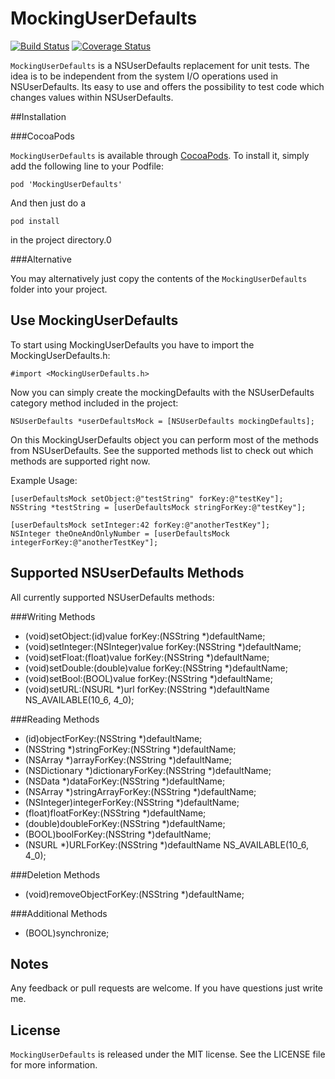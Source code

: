 # MockingUserDefaults

[![Build Status](https://travis-ci.org/Klenkee/MockingUserDefaults.svg)](https://travis-ci.org/Klenkee/MockingUserDefaults)
[![Coverage Status](https://coveralls.io/repos/Klenkee/MockingUserDefaults/badge.svg?ts=1&branch=master&service=github)](https://coveralls.io/github/Klenkee/MockingUserDefaults?branch=master)

`MockingUserDefaults` is a NSUserDefaults replacement for unit tests. The idea is to be independent from the system I/O operations used in NSUserDefaults. Its easy to use and offers the possibility to test code which changes values within NSUserDefaults.

##Installation

###CocoaPods

`MockingUserDefaults` is available through [CocoaPods](https://cocoapods.org/pods/MockingUserDefaults). To install
it, simply add the following line to your Podfile:

```
pod 'MockingUserDefaults'
```

And then just do a

```
pod install
```

in the project directory.0

###Alternative

You may alternatively just copy the contents of the `MockingUserDefaults` folder into your project.

## Use MockingUserDefaults

To start using MockingUserDefaults you have to import the MockingUserDefaults.h:

```
#import <MockingUserDefaults.h>
```
Now you can simply create the mockingDefaults with the NSUserDefaults category method included in the project:

```
NSUserDefaults *userDefaultsMock = [NSUserDefaults mockingDefaults];
```
On this MockingUserDefaults object you can perform most of the methods from NSUserDefaults. See the supported methods list to check out which methods are supported right now.

Example Usage:

```
[userDefaultsMock setObject:@"testString" forKey:@"testKey"];
NSString *testString = [userDefaultsMock stringForKey:@"testKey"];

[userDefaultsMock setInteger:42 forKey:@"anotherTestKey"];
NSInteger theOneAndOnlyNumber = [userDefaultsMock integerForKey:@"anotherTestKey"];
```

## Supported NSUserDefaults Methods
All currently supported NSUserDefaults methods:

###Writing Methods

- (void)setObject:(id)value forKey:(NSString *)defaultName;
- (void)setInteger:(NSInteger)value forKey:(NSString *)defaultName;
- (void)setFloat:(float)value forKey:(NSString *)defaultName;
- (void)setDouble:(double)value forKey:(NSString *)defaultName;
- (void)setBool:(BOOL)value forKey:(NSString *)defaultName;
- (void)setURL:(NSURL *)url forKey:(NSString *)defaultName NS_AVAILABLE(10_6, 4_0);

###Reading Methods

- (id)objectForKey:(NSString *)defaultName;
- (NSString *)stringForKey:(NSString *)defaultName;
- (NSArray *)arrayForKey:(NSString *)defaultName;
- (NSDictionary *)dictionaryForKey:(NSString *)defaultName;
- (NSData *)dataForKey:(NSString *)defaultName;
- (NSArray *)stringArrayForKey:(NSString *)defaultName;
- (NSInteger)integerForKey:(NSString *)defaultName;
- (float)floatForKey:(NSString *)defaultName;
- (double)doubleForKey:(NSString *)defaultName;
- (BOOL)boolForKey:(NSString *)defaultName;
- (NSURL *)URLForKey:(NSString *)defaultName NS_AVAILABLE(10_6, 4_0);

###Deletion Methods

- (void)removeObjectForKey:(NSString *)defaultName;

###Additional Methods

- (BOOL)synchronize;

## Notes

Any feedback or pull requests are welcome. If you have questions just write me.

## License

`MockingUserDefaults` is released under the MIT license. See the LICENSE file for more information.
